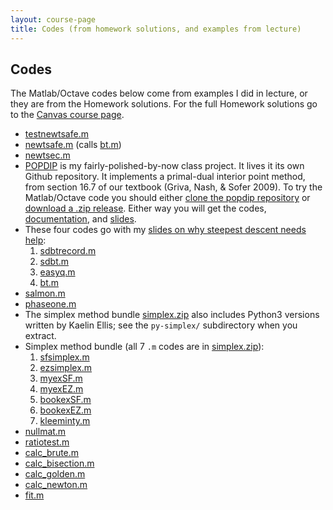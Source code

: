 ```yaml
---
layout: course-page
title: Codes (from homework solutions, and examples from lecture)
---
```


## Codes

The Matlab/Octave codes below come from examples I did in lecture, or they are from the Homework solutions.  For the full Homework solutions go to the [Canvas course page](https://canvas.alaska.edu/courses/21663).

<!--
  * [.m](assets/codes/F24/.m)
-->

  * [testnewtsafe.m](assets/codes/F24/testnewtsafe.m)
  * [newtsafe.m](assets/codes/F24/newtsafe.m)  (calls [bt.m](assets/codes/F24/bt.m))
  * [newtsec.m](assets/codes/F24/newtsec.m)
  * [POPDIP](https://github.com/bueler/popdip) is my fairly-polished-by-now class project.  It lives it its own Github repository.  It implements a primal-dual interior point method, from section 16.7 of our textbook (Griva, Nash, & Sofer 2009).  To try the Matlab/Octave code you should either [clone the popdip repository](https://github.com/bueler/popdip) or [download a .zip release](https://github.com/bueler/popdip/releases/tag/v1.2).  Either way you will get the codes, [documentation](https://github.com/bueler/popdip/blob/main/doc.pdf), and [slides](https://github.com/bueler/popdip/blob/main/slides.pdf).
  * These four codes go with my [slides on why steepest descent needs help](assets/slides/F24/sdneedshelp.pdf):
      1. [sdbtrecord.m](assets/codes/F24/sdbtrecord.m)
      2. [sdbt.m](assets/codes/F24/sdbt.m)
      3. [easyq.m](assets/codes/F24/easyq.m)
      4. [bt.m](assets/codes/F24/bt.m)
  * [salmon.m](assets/codes/F24/salmon.m)
  * [phaseone.m](assets/codes/F24/phaseone.m)
  * The simplex method bundle [simplex.zip](assets/codes/F24/simplex.zip) also includes Python3 versions written by Kaelin Ellis; see the `py-simplex/` subdirectory when you extract.
  * Simplex method bundle (all 7 `.m` codes are in [simplex.zip](assets/codes/F24/simplex.zip)):
      1. [sfsimplex.m](assets/codes/F24/simplex/sfsimplex.m)
      2. [ezsimplex.m](assets/codes/F24/simplex/ezsimplex.m)
      3. [myexSF.m](assets/codes/F24/simplex/myexSF.m)
      4. [myexEZ.m](assets/codes/F24/simplex/myexEZ.m)
      5. [bookexSF.m](assets/codes/F24/simplex/bookexSF.m)
      6. [bookexEZ.m](assets/codes/F24/simplex/bookexEZ.m)
      7. [kleeminty.m](assets/codes/F24/simplex/kleeminty.m)
  * [nullmat.m](assets/codes/F24/nullmat.m)
  * [ratiotest.m](assets/codes/F24/ratiotest.m)
  * [calc_brute.m](assets/codes/F24/calc_brute.m)
  * [calc_bisection.m](assets/codes/F24/calc_bisection.m)
  * [calc_golden.m](assets/codes/F24/calc_golden.m)
  * [calc_newton.m](assets/codes/F24/calc_newton.m)
  * [fit.m](assets/codes/F24/fit.m)

<div style="padding-bottom: 100px"></div>
